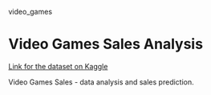 video_games
# Video Games Sales Analysis

[Link for the dataset on Kaggle](https://www.kaggle.com/datasets/sidtwr/videogames-sales-dataset)

Video Games Sales - data analysis and sales prediction.
